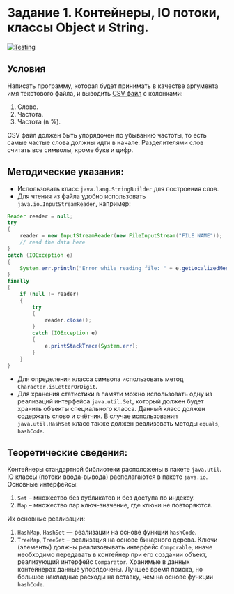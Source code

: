 # Задание 1. Контейнеры, IO потоки, классы Object и String.

[![Testing](https://github.com/ptrvsrg/Word-Stat-Collector/actions/workflows/maven.yml/badge.svg)](https://github.com/ptrvsrg/Word-Stat-Collector/actions/workflows/maven.yml)

## Условия
Написать программу, которая будет принимать в качестве аргумента имя текстового файла,
и выводить [CSV файл](http://ru.wikipedia.org/wiki/CSV) с колонками:
1. Слово.
2. Частота.
3. Частота (в %).

CSV файл должен быть упорядочен по убыванию частоты, то есть самые частые слова
должны идти в начале. Разделителями слов считать все символы, кроме букв и цифр.

## Методические указания:

+ Использовать класс `java.lang.StringBuilder` для построения слов.
+ Для чтения из файла удобно использовать `java.io.InputStreamReader`, например:

```java
Reader reader = null;
try
{
    reader = new InputStreamReader(new FileInputStream("FILE NAME"));
    // read the data here
}
catch (IOException e)
{
    System.err.println("Error while reading file: " + e.getLocalizedMessage());
}
finally
{
    if (null != reader)
    {
        try
        {
            reader.close();
        }
        catch (IOException e)
        {
            e.printStackTrace(System.err);
        }
    }
}
```

+ Для определения класса символа использовать метод `Character.isLetterOrDigit`. 
+ Для хранения статистики в памяти можно использовать одну из реализаций интерфейса
`java.util.Set`, который должен будет хранить объекты специального класса. Данный
класс должен содержать слово и счётчик. В случае использования `java.util.HashSet`
класс также должен реализовать методы `equals`, `hashCode`.

## Теоретические сведения:

Контейнеры стандартной библиотеки расположены в пакете `java.util`. IO классы (потоки
ввода-вывода) располагаются в пакете `java.io`.
Основные интерфейсы:
1. `Set` – множество без дубликатов и без доступа по индексу.
2. `Map` – множество пар ключ-значение, где ключи не повторяются.

Их основные реализации:
1. `HashMap`, `HashSet` — реализации на основе функции `hashCode`.
2. `TreeMap`, `TreeSet` – реализация на основе бинарного дерева. Ключи (элементы) должны реализовывать интерфейс `Comporable`, иначе необходимо передавать в контейнер при его создании объект, реализующий интерфейс `Comparator`. Хранимые в данных контейнерах данные упорядочены. Лучшее время поиска, но большее накладные расходы на вставку, чем на основе функции `hashCode`.